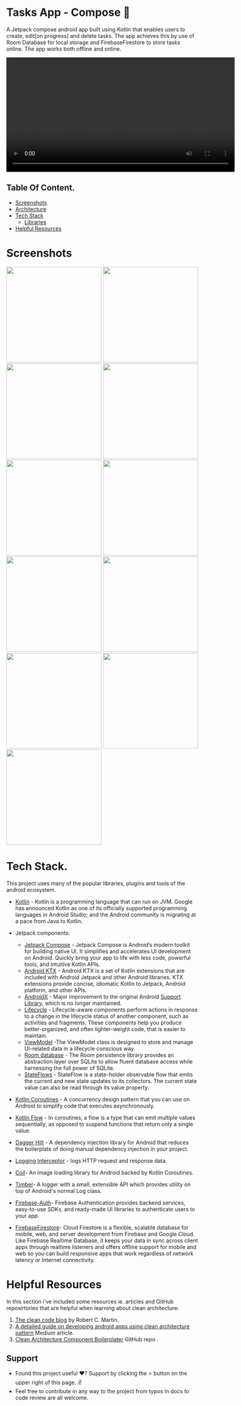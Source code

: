 # Tasks App - Compose  🚀 
A Jetpack compose android app built using Kotlin that enables users to create, edit[on progress] and delete tasks. The app achieves this by use of Room Database for local storage and FirebaseFirestore to store tasks online. The app works both offline and online.

<video width="600" controls>
  <source src="attachments/Screen_recording_20240902_144835.mp4" type="video/mp4">
  Your browser does not support the video tag.
</video>


## Table Of Content.
- [Screenshots](#screenshots)
- [Architecture](#architecture)
- [Tech Stack](#techstack)
    - [Libraries](##libraries)
- [Helpful Resources](#helpful-resources)

  
# Screenshots
<img src="attachments/onboarding.png" width="250"/> <img src="attachments/login.png" width="250"/> <img src="attachments/register.png" width="250"/>
<img src="attachments/home_empty.png" width="250"/> <img src="attachments/home_long_press.png" width="250"/> <img src="attachments/home_stats.png" width="250"/> <img src="attachments/home_3.png" width="250"/>
<img src="attachments/settings.png" width="250"/> <img src="attachments/settings_light.png" width="250"/>
<img src="attachments/add_task.png" width="250"/> <img src="attachments/stats.png" width="250"/>



# Tech Stack.
This project uses many of the popular libraries, plugins and tools of the android ecosystem.

- [Kotlin](https://developer.android.com/kotlin) - Kotlin is a programming language that can run on JVM. Google has announced Kotlin as one of its officially supported programming languages in Android Studio; and the Android community is migrating at a pace from Java to Kotlin.
- Jetpack components:
    - [Jetpack Compose](https://developer.android.com/jetpack/compose) - Jetpack Compose is Android’s modern toolkit for building native UI. It simplifies and accelerates UI development on Android. Quickly bring your app to life with less code, powerful tools, and intuitive Kotlin APIs.
    - [Android KTX](https://developer.android.com/kotlin/ktx.html) - Android KTX is a set of Kotlin extensions that are included with Android Jetpack and other Android libraries. KTX extensions provide concise, idiomatic Kotlin to Jetpack, Android platform, and other APIs.
    - [AndroidX](https://developer.android.com/jetpack/androidx) - Major improvement to the original Android [Support Library](https://developer.android.com/topic/libraries/support-library/index), which is no longer maintained.
    - [Lifecycle](https://developer.android.com/topic/libraries/architecture/lifecycle) - Lifecycle-aware components perform actions in response to a change in the lifecycle status of another component, such as activities and fragments. These components help you produce better-organized, and often lighter-weight code, that is easier to maintain.
    - [ViewModel](https://developer.android.com/topic/libraries/architecture/viewmodel) -The ViewModel class is designed to store and manage UI-related data in a lifecycle conscious way.
    - [Room database](https://developer.android.com/training/data-storage/room) - The Room persistence library provides an abstraction layer over SQLite to allow fluent database access while harnessing the full power of SQLite.
    - [StateFlows](https://developer.android.com/kotlin/flow/stateflow-and-sharedflow) - StateFlow is a state-holder observable flow that emits the current and new state updates to its collectors. The current state value can also be read through its value property.
  
- [Kotlin Coroutines](https://developer.android.com/kotlin/coroutines) - A concurrency design pattern that you can use on Android to simplify code that executes asynchronously.
- [Kotlin Flow](https://developer.android.com/kotlin/flow) - In coroutines, a flow is a type that can emit multiple values sequentially, as opposed to suspend functions that return only a single value.
- [Dagger Hilt](https://developer.android.com/training/dependency-injection/hilt-android) - A dependency injection library for Android that reduces the boilerplate of doing manual dependency injection in your project.
- [Logging Interceptor](https://github.com/square/okhttp/blob/master/okhttp-logging-interceptor/README.md) -  logs HTTP request and response data.
- [Coil](https://coil-kt.github.io/coil/compose/)- An image loading library for Android backed by Kotlin Coroutines.
- [Timber](https://github.com/JakeWharton/timber)- A logger with a small, extensible API which provides utility on top of Android's normal Log class.
- [Firebase-Auth](https://firebase.google.com/docs/auth)- Firebase Authentication provides backend services, easy-to-use SDKs, and ready-made UI libraries to authenticate users to your app.
- [FirebaseFirestore](https://firebase.google.com/docs/firestore)- Cloud Firestore is a flexible, scalable database for mobile, web, and server development from Firebase and Google Cloud. Like Firebase Realtime Database, it keeps your data in sync across client apps through realtime listeners and offers offline support for mobile and web so you can build responsive apps that work regardless of network latency or Internet connectivity. 

# Helpful Resources
In this section i've included some resources ie. articles and GitHub reposirtories that are helpful when learning about clean architecture:

1. [The clean code blog](https://blog.cleancoder.com/uncle-bob/2012/08/13/the-clean-architecture.html) by Robert C. Martin.
2. [A detailed guide on developing android apps using clean architecture pattern](https://medium.com/@dmilicic/a-detailed-guide-on-developing-android-apps-using-the-clean-architecture-pattern-d38d71e94029) Medium article.
3. [Clean Architecture Component Boilerplater](https://github.com/bufferapp/clean-architecture-components-boilerplate) GitHub repo .


  ## Support
  
- Found this project useful ❤️? Support by clicking the ⭐️ button on the upper right of this page. ✌
- Feel free to contribute in any way to the project from typos in docs to code review are all welcome.
